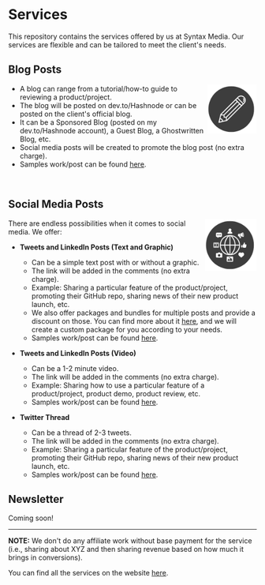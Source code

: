 # Services

This repository contains the services offered by us at Syntax Media. Our services are flexible and can be tailored to meet the client's needs.

## Blog Posts

<p align="right">
  <img src="./images/blog.png" alt="Blog" width="100" style="float:right">
</p>

- A blog can range from a tutorial/how-to guide to reviewing a product/project.
- The blog will be posted on dev.to/Hashnode or can be posted on the client's official blog.
- It can be a Sponsored Blog (posted on my dev.to/Hashnode account), a Guest Blog, a Ghostwritten Blog, etc.
- Social media posts will be created to promote the blog post (no extra charge).
- Samples work/post can be found [here](https://github.com/mediasyntax/Samples?tab=readme-ov-file#blog).

<br>

## Social Media Posts

<p align="right">
  <img src="./images/socialmedia.png" alt="Social Media" width="105" style="float:right">
</p>

There are endless possibilities when it comes to social media. We offer:

- **Tweets and LinkedIn Posts (Text and Graphic)**
  - Can be a simple text post with or without a graphic.
  - The link will be added in the comments (no extra charge).
  - Example: Sharing a particular feature of the product/project, promoting their GitHub repo, sharing news of their new product launch, etc.
  - We also offer packages and bundles for multiple posts and provide a discount on those. You can find more about it [here](https://pradumnasaraf.dev/services/), and we will create a custom package for you according to your needs.
  - Samples work/post can be found [here](https://github.com/mediasyntax/Samples?tab=readme-ov-file#social-media).
  
- **Tweets and LinkedIn Posts (Video)**
  - Can be a 1-2 minute video.
  - The link will be added in the comments (no extra charge).
  - Example: Sharing how to use a particular feature of a product/project, product demo, product review, etc.
  - Samples work/post can be found [here](https://github.com/mediasyntax/Samples?tab=readme-ov-file#social-media).
  
- **Twitter Thread**
  - Can be a thread of 2-3 tweets.
  - The link will be added in the comments (no extra charge).
  - Example: Sharing a particular feature of the product/project, promoting their GitHub repo, sharing news of their new product launch, etc.
  - Samples work/post can be found [here](https://github.com/mediasyntax/Samples?tab=readme-ov-file#social-media).

## Newsletter

Coming soon!

---

**NOTE:** We don't do any affiliate work without base payment for the service (i.e., sharing about XYZ and then sharing revenue based on how much it brings in conversions).

You can find all the services on the website [here](https://pradumnasaraf.dev/services/).